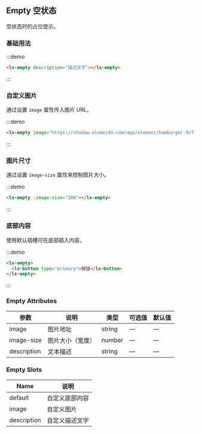 ## Empty 空状态

空状态时的占位提示。

### 基础用法

:::demo

```html
<lx-empty description="描述文字"></lx-empty>
```
:::

### 自定义图片

通过设置 `image` 属性传入图片 URL。

:::demo

```html
<lx-empty image="https://shadow.elemecdn.com/app/element/hamburger.9cf7b091-55e9-11e9-a976-7f4d0b07eef6.png"></lx-empty>
```
:::

### 图片尺寸

通过设置 `image-size` 属性来控制图片大小。

:::demo

```html
<lx-empty :image-size="200"></lx-empty>
```
:::

### 底部内容

使用默认插槽可在底部插入内容。

:::demo
```html
<lx-empty>
  <lx-button type="primary">按钮</lx-button>
</lx-empty>
```
:::

### Empty Attributes
| 参数          | 说明            | 类型            | 可选值                 | 默认值   |
|-------------  |---------------- |---------------- |---------------------- |-------- |
| image          | 图片地址         | string  |          —             |    —     |
| image-size    | 图片大小（宽度）  | number | — |    —  |
| description  | 文本描述    | string  |    —  |  — |

### Empty Slots

| Name | 说明 |
|------|--------|
| default | 自定义底部内容  |
| image | 自定义图片     |
| description | 自定义描述文字     |
